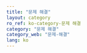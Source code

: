 ```yaml
---
title: "문제 해결"
layout: category
ro_ref: ko-category-문제 해결
category: "문제 해결"
category_web: "문제-해결"
lang: ko
---
```

